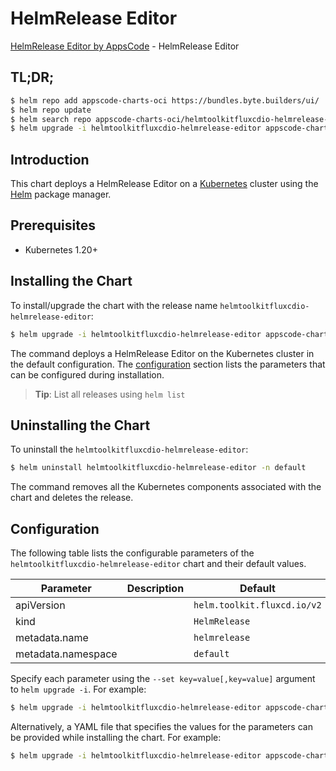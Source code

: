 # HelmRelease Editor

[HelmRelease Editor by AppsCode](https://appscode.com) - HelmRelease Editor

## TL;DR;

```bash
$ helm repo add appscode-charts-oci https://bundles.byte.builders/ui/
$ helm repo update
$ helm search repo appscode-charts-oci/helmtoolkitfluxcdio-helmrelease-editor --version=v0.9.0
$ helm upgrade -i helmtoolkitfluxcdio-helmrelease-editor appscode-charts-oci/helmtoolkitfluxcdio-helmrelease-editor -n default --create-namespace --version=v0.9.0
```

## Introduction

This chart deploys a HelmRelease Editor on a [Kubernetes](http://kubernetes.io) cluster using the [Helm](https://helm.sh) package manager.

## Prerequisites

- Kubernetes 1.20+

## Installing the Chart

To install/upgrade the chart with the release name `helmtoolkitfluxcdio-helmrelease-editor`:

```bash
$ helm upgrade -i helmtoolkitfluxcdio-helmrelease-editor appscode-charts-oci/helmtoolkitfluxcdio-helmrelease-editor -n default --create-namespace --version=v0.9.0
```

The command deploys a HelmRelease Editor on the Kubernetes cluster in the default configuration. The [configuration](#configuration) section lists the parameters that can be configured during installation.

> **Tip**: List all releases using `helm list`

## Uninstalling the Chart

To uninstall the `helmtoolkitfluxcdio-helmrelease-editor`:

```bash
$ helm uninstall helmtoolkitfluxcdio-helmrelease-editor -n default
```

The command removes all the Kubernetes components associated with the chart and deletes the release.

## Configuration

The following table lists the configurable parameters of the `helmtoolkitfluxcdio-helmrelease-editor` chart and their default values.

|     Parameter      | Description |                Default                 |
|--------------------|-------------|----------------------------------------|
| apiVersion         |             | <code>helm.toolkit.fluxcd.io/v2</code> |
| kind               |             | <code>HelmRelease</code>               |
| metadata.name      |             | <code>helmrelease</code>               |
| metadata.namespace |             | <code>default</code>                   |


Specify each parameter using the `--set key=value[,key=value]` argument to `helm upgrade -i`. For example:

```bash
$ helm upgrade -i helmtoolkitfluxcdio-helmrelease-editor appscode-charts-oci/helmtoolkitfluxcdio-helmrelease-editor -n default --create-namespace --version=v0.9.0 --set apiVersion=helm.toolkit.fluxcd.io/v2
```

Alternatively, a YAML file that specifies the values for the parameters can be provided while
installing the chart. For example:

```bash
$ helm upgrade -i helmtoolkitfluxcdio-helmrelease-editor appscode-charts-oci/helmtoolkitfluxcdio-helmrelease-editor -n default --create-namespace --version=v0.9.0 --values values.yaml
```
